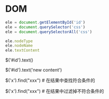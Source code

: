 # DOM

```javascript
ele = document.getElementById('id')
ele = document.querySelector('css')
ele = document.querySelectorAll('css')

ele.nodeType
ele.nodeName
ele.textContent
```

$('#id').text()

$('#id').text('new content')

$('x').find("xxx")  # 在结果中查找符合条件的

$('x').find("xxx")  # 在结果中过滤掉不符合条件的

